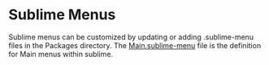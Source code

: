 # Sublime Menus
Sublime menus can be customized by updating or adding .sublime-menu files in the Packages directory.  The [Main.sublime-menu] file is the definition for Main menus within sublime.

[Main.sublime-menu]:Main.sublime-menu
